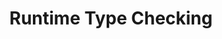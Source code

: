 ---
id: typecheck
title: Runtime Type Checking
sidebar_label: Runtime Type Checker*
slug: /middleware/types
---